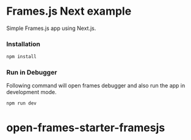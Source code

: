# Frames.js Next example

Simple Frames.js app using Next.js.

### Installation

```sh
npm install
```

### Run in Debugger

Following command will open frames debugger and also run the app in development mode.

```sh
npm run dev
```
# open-frames-starter-framesjs
